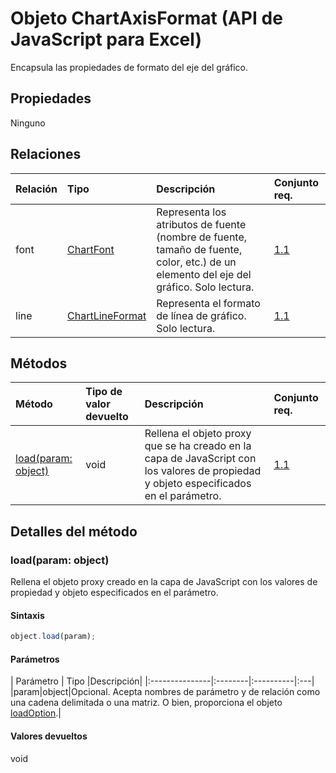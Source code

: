 # <a name="chartaxisformat-object-javascript-api-for-excel"></a>Objeto ChartAxisFormat (API de JavaScript para Excel)

Encapsula las propiedades de formato del eje del gráfico.

## <a name="properties"></a>Propiedades

Ninguno

## <a name="relationships"></a>Relaciones
| Relación | Tipo   |Descripción| Conjunto req.|
|:---------------|:--------|:----------|:----|
|font|[ChartFont](chartfont.md)|Representa los atributos de fuente (nombre de fuente, tamaño de fuente, color, etc.) de un elemento del eje del gráfico. Solo lectura.|[1.1](../requirement-sets/excel-api-requirement-sets.md)|
|line|[ChartLineFormat](chartlineformat.md)|Representa el formato de línea de gráfico. Solo lectura.|[1.1](../requirement-sets/excel-api-requirement-sets.md)|

## <a name="methods"></a>Métodos

| Método           | Tipo de valor devuelto    |Descripción| Conjunto req.|
|:---------------|:--------|:----------|:----|
|[load(param: object)](#loadparam-object)|void|Rellena el objeto proxy que se ha creado en la capa de JavaScript con los valores de propiedad y objeto especificados en el parámetro.|[1.1](../requirement-sets/excel-api-requirement-sets.md)|

## <a name="method-details"></a>Detalles del método


### <a name="loadparam-object"></a>load(param: object)
Rellena el objeto proxy creado en la capa de JavaScript con los valores de propiedad y objeto especificados en el parámetro.

#### <a name="syntax"></a>Sintaxis
```js
object.load(param);
```

#### <a name="parameters"></a>Parámetros
| Parámetro    | Tipo   |Descripción|
|:---------------|:--------|:----------|:---|
|param|object|Opcional. Acepta nombres de parámetro y de relación como una cadena delimitada o una matriz. O bien, proporciona el objeto [loadOption](loadoption.md).|

#### <a name="returns"></a>Valores devueltos
void
